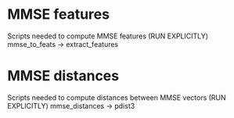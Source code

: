 # MMSE features

Scripts needed to compute MMSE features
(RUN EXPLICITLY) mmse_to_feats -> extract_features

# MMSE distances

Scripts needed to compute distances between MMSE vectors
(RUN EXPLICITLY) mmse_distances -> pdist3
